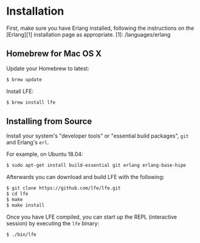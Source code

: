 # Installation

First, make sure you have Erlang installed, following the instructions on the
[Erlang][1] installation page as appropriate.
[1]: /languages/erlang

## Homebrew for Mac OS X

Update your Homebrew to latest:

```bash
$ brew update
```

Install LFE:

```bash
$ brew install lfe
```

## Installing from Source
Install your system's "developer tools" or "essential build packages", `git`
and Erlang's `erl`.

For example, on Ubuntu 18.04:

```bash
$ sudo apt-get install build-essential git erlang erlang-base-hipe
```

Afterwards you can download and build LFE with the following:

```bash
$ git clone https://github.com/lfe/lfe.git
$ cd lfe
$ make
$ make install
```

Once you have LFE compiled, you can start up the REPL (interactive session)
by executing the ``lfe`` binary:

```bash
$ ./bin/lfe
```

